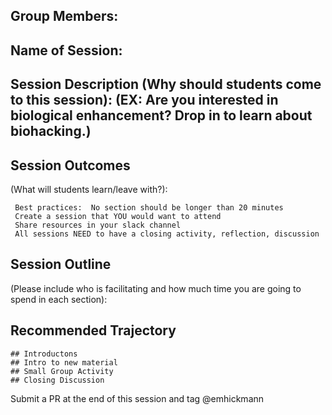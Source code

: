 ## Group Members:



## Name of Session: 

## Session Description (Why should students come to this session): (EX: Are you interested in biological enhancement? Drop in to learn about biohacking.)

## Session Outcomes 

(What will students learn/leave with?): 



     Best practices:  No section should be longer than 20 minutes
     Create a session that YOU would want to attend
     Share resources in your slack channel
     All sessions NEED to have a closing activity, reflection, discussion
## Session Outline 

(Please include who is facilitating and how much time you are going to spend in each section):

## Recommended Trajectory 

    ## Introductons 
    ## Intro to new material
    ## Small Group Activity
    ## Closing Discussion


Submit a PR at the end of this session and tag @emhickmann
